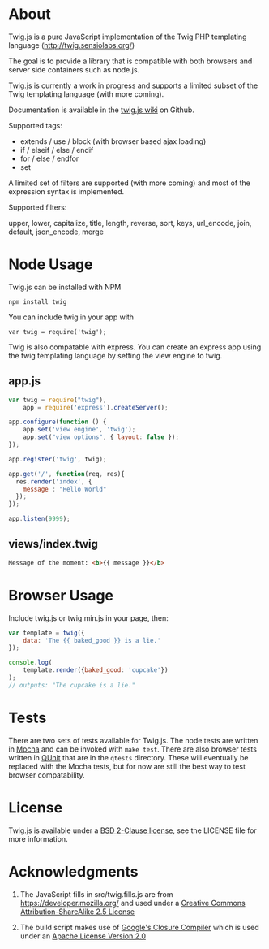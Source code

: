 # About

Twig.js is a pure JavaScript implementation of the Twig PHP templating language
(<http://twig.sensiolabs.org/>)

The goal is to provide a library that is compatible with both browsers and server side containers such as node.js.

Twig.js is currently a work in progress and supports a limited subset
of the Twig templating language (with more coming).

Documentation is available in the [twig.js wiki](https://github.com/justjohn/twig.js/wiki) on Github.

Supported tags:

* extends / use / block (with browser based ajax loading)
* if / elseif / else / endif
* for / else / endfor
* set

A limited set of filters are supported (with more coming) and most of the expression syntax is implemented.

Supported filters:

upper, lower, capitalize, title, length, reverse, sort, keys, url_encode, join, default, json_encode, merge

# Node Usage

Twig.js can be installed with NPM

    npm install twig

You can include twig in your app with

    var twig = require('twig');

Twig is also compatable with express. You can create an express app using
the twig templating language by setting the view engine to twig.

## app.js

```js
var twig = require("twig"),
    app = require('express').createServer();

app.configure(function () {
    app.set('view engine', 'twig');
    app.set("view options", { layout: false });
});

app.register('twig', twig);

app.get('/', function(req, res){
  res.render('index', {
    message : "Hello World"
  });
});

app.listen(9999);
```

## views/index.twig

```html
Message of the moment: <b>{{ message }}</b>
```

# Browser Usage

Include twig.js or twig.min.js in your page, then:

```js
var template = twig({
    data: 'The {{ baked_good }} is a lie.'
});

console.log(
    template.render({baked_good: 'cupcake'})
);
// outputs: "The cupcake is a lie."
```

# Tests

There are two sets of tests available for Twig.js. The node tests are written in [Mocha][mocha] and can be invoked with `make test`. There are also browser tests written in [QUnit][qunit] that are in the `qtests` directory. These will eventually be replaced with the Mocha tests, but for now are still the best way to test browser compatability.

# License

Twig.js is available under a [BSD 2-Clause license][bsd-2], see the LICENSE file for more information.

# Acknowledgments

1. The JavaScript fills in src/twig.fills.js are from <https://developer.mozilla.org/> and
used under a [Creative Commons Attribution-ShareAlike 2.5 License][cc-by-sa-2.5]

2. The build script makes use of [Google's Closure Compiler](http://code.google.com/closure/compiler/)
which is used under an [Apache License Version 2.0][apache-2.0]

[bsd-2]:        http://www.opensource.org/licenses/BSD-2-Clause
[cc-by-sa-2.5]: http://creativecommons.org/licenses/by-sa/2.5/ "Creative Commons Attribution-ShareAlike 2.5 License"
[apache-2.0]:   http://www.apache.org/licenses/ "Apache License Version 2.0"
[mocha]:        http://visionmedia.github.com/mocha/
[qunit]:        http://docs.jquery.com/QUnit
